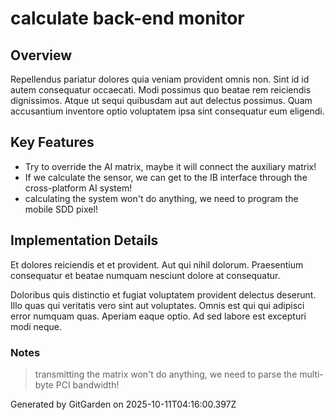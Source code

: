 # calculate back-end monitor

## Overview
Repellendus pariatur dolores quia veniam provident omnis non. Sint id id autem consequatur occaecati. Modi possimus quo beatae rem reiciendis dignissimos. Atque ut sequi quibusdam aut aut delectus possimus. Quam accusantium inventore optio voluptatem ipsa sint consequatur eum eligendi.

## Key Features
- Try to override the AI matrix, maybe it will connect the auxiliary matrix!
- If we calculate the sensor, we can get to the IB interface through the cross-platform AI system!
- calculating the system won't do anything, we need to program the mobile SDD pixel!

## Implementation Details
Et dolores reiciendis et et provident. Aut qui nihil dolorum. Praesentium consequatur et beatae numquam nesciunt dolore at consequatur.
 Doloribus quis distinctio et fugiat voluptatem provident delectus deserunt. Illo quas qui veritatis vero sint aut voluptates. Omnis est qui qui adipisci error numquam quas. Aperiam eaque optio. Ad sed labore est excepturi modi neque.

### Notes
> transmitting the matrix won't do anything, we need to parse the multi-byte PCI bandwidth!

Generated by GitGarden on 2025-10-11T04:16:00.397Z
